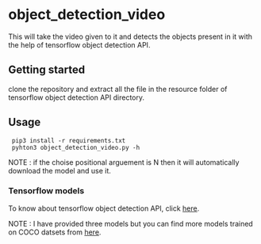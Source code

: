 # object_detection_video

This will take the video given to it and detects the objects present in it with the help of tensorflow object detection API.

## Getting started 
clone the repository and extract all the file in the resource folder of tensorflow object detection API directory.

## Usage 
```
 pip3 install -r requirements.txt
 pyhton3 object_detection_video.py -h 
```
NOTE :
if the choise positional arguement is N then it will automatically download the model and use it.
 
 ### Tensorflow models
 To know about tensorflow object detection API, click [here](https://github.com/tensorflow/models/tree/master/research/object_detection).
 
 NOTE :
 I have provided three models but you can find more models trained on COCO datsets from [here](https://github.com/tensorflow/models/blob/master/research/object_detection/g3doc/detection_model_zoo.md).
 
 
 
 
